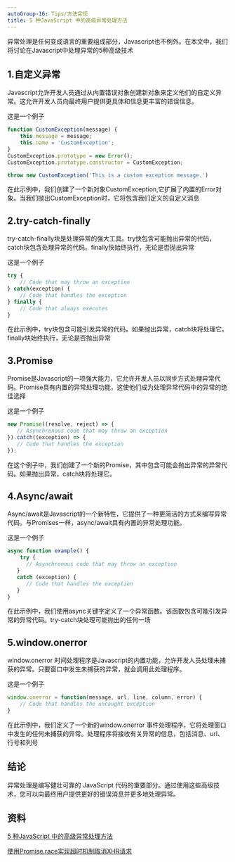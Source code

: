 ```yaml
---
autoGroup-16: Tips/方法实现
title: 5 种JavaScript 中的高级异常处理方法
---
```

异常处理是任何变成语言的重要组成部分，Javascript也不例外。在本文中，我们将讨论在Javascript中处理异常的5种高级技术

## 1.自定义异常

Javascript允许开发人员通过从内置错误对象创建新对象来定义他们的自定义异常。这允许开发人员向最终用户提供更具体和信息更丰富的错误信息。

这是一个例子
```js
function CustomException(message) {
    this.message = message;
    this.name = 'CustomException';
}
CustomException.prototype = new Error();
CustomException.prototype.constructor = CustomException;

throw new CustomException('This is a custom exception message.')
```
在此示例中，我们创建了一个新对象CustomException,它扩展了内置的Error对象。当我们抛出CustomException时，它将包含我们定义的自定义消息

## 2.try-catch-finally
try-catch-finally块是处理异常的强大工具。try快包含可能抛出异常的代码，catch块包含处理异常的代码。finally快始终执行，无论是否抛出异常

这是一个例子
```js
try {
    // Code that may throw an exception
} catch(exception) {
    // Code that handles the exception
} finally {
    // Code that always executes
}
```
在此示例中，try块包含可能引发异常的代码。如果抛出异常，catch块将处理它。finally块始终执行，无论是否抛出异常

## 3.Promise
Promise是Javascript的一项强大能力，它允许开发人员以同步方式处理异常代码。Promise具有内置的异常处理功能，这使他们成为处理异常代码中的异常的绝佳选择

这是一个例子
```js
new Promise((resolve, reject) => {
   // Asynchronous code that may throw an exception
}).catch((exception) => {
   // Code that handles the exception
});
```
在这个例子中，我们创建了一个新的Promise，其中包含可能会抛出异常的异常代码。如果抛出异常，catch块将处理它。
## 4.Async/await
Async/await是Javascript的一个新特性，它提供了一种更简洁的方式来编写异常代码。与Promises一样，async/await具有内置的异常处理功能。

这是一个例子
```js
async function example() {
    try {
      // Asynchronous code that may throw an exception
   }
   catch (exception) {
      // Code that handles the exception
   }
}
```
在此示例中，我们使用async关键字定义了一个异常函数。该函数包含可能引发异常的异常代码。try-catch块处理可能抛出的任何一场

## 5.window.onerror
window.onerror 时间处理程序是Javascript的内置功能，允许开发人员处理未捕获的异常。只要窗口中发生未捕获的异常，就会调用此处理程序。

这是一个例子
```js
window.onerror = function(message, url, line, column, error) {
    // Code that handles the uncaught exception
}
```
在此示例中，我们定义了一个新的window.onerror 事件处理程序，它将处理窗口中发生的任何未捕获的异常。处理程序将接收有关异常的信息，包括消息、url、行号和列号

## 结论
异常处理是编写健壮可靠的 JavaScript 代码的重要部分。通过使用这些高级技术，您可以向最终用户提供更好的错误消息并更多地处理异常。


## 资料
[5 种JavaScript 中的高级异常处理方法](https://mp.weixin.qq.com/s/qrgSvnALdegRgtG3HBU36g)

[使用Promise.race实现超时机制取消XHR请求](/front-end/JavaScript/es6-promise02-race.html)